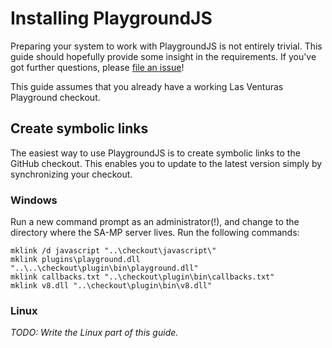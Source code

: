 # Installing PlaygroundJS
Preparing your system to work with PlaygroundJS is not entirely trivial. This guide should hopefully provide some insight in the requirements. If you've got further questions, please [file an issue](https://github.com/RussellLVP/playgroundjs/issues/new)!

This guide assumes that you already have a working Las Venturas Playground checkout.

## Create symbolic links
The easiest way to use PlaygroundJS is to create symbolic links to the GitHub checkout. This enables you to update to the latest version simply by synchronizing your checkout.

### Windows
Run a new command prompt as an administrator(!), and change to the directory where the SA-MP server lives. Run the following commands:

```
mklink /d javascript "..\checkout\javascript\"
mklink plugins\playground.dll "..\..\checkout\plugin\bin\playground.dll"
mklink callbacks.txt "..\checkout\plugin\bin\callbacks.txt"
mklink v8.dll "..\checkout\plugin\bin\v8.dll"
```

### Linux
_TODO: Write the Linux part of this guide._
